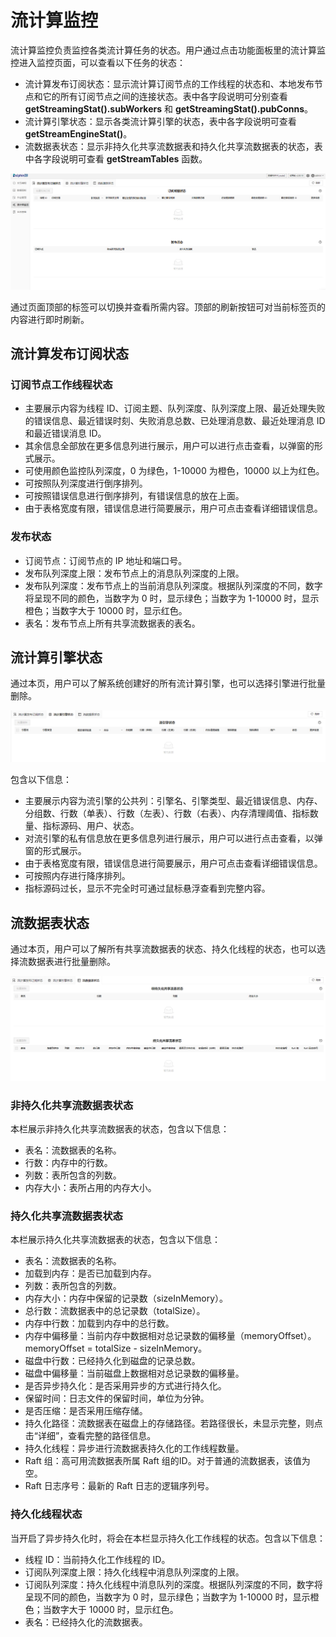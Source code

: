 # 流计算监控

流计算监控负责监控各类流计算任务的状态。用户通过点击功能面板里的流计算监控进入监控页面，可以查看以下任务的状态：

* 流计算发布订阅状态：显示流计算订阅节点的工作线程的状态和、本地发布节点和它的所有订阅节点之间的连接状态。表中各字段说明可分别查看
  **getStreamingStat().subWorkers** 和 **getStreamingStat().pubConns**。
* 流计算引擎状态：显示各类流计算引擎的状态，表中各字段说明可查看
  **getStreamEngineStat()**。
* 流数据表状态：显示非持久化共享流数据表和持久化共享流数据表的状态，表中各字段说明可查看
  **getStreamTables** 函数。

![](../images/stream_mon.png)

通过页面顶部的标签可以切换并查看所需内容。顶部的刷新按钮可对当前标签页的内容进行即时刷新。

## 流计算发布订阅状态

### 订阅节点工作线程状态

* 主要展示内容为线程 ID、订阅主题、队列深度、队列深度上限、最近处理失败的错误信息、最近错误时刻、失败消息总数、已处理消息数、最近处理消息 ID
  和最近错误消息 ID。
* 其余信息全部放在更多信息列进行展示，用户可以进行点击查看，以弹窗的形式展示。
* 可使用颜色监控队列深度，0 为绿色，1-10000 为橙色，10000 以上为红色。
* 可按照队列深度进行倒序排列。
* 可按照错误信息进行倒序排列，有错误信息的放在上面。
* 由于表格宽度有限，错误信息进行简要展示，用户可点击查看详细错误信息。

### 发布状态

* 订阅节点：订阅节点的 IP 地址和端口号。
* 发布队列深度上限：发布节点上的消息队列深度的上限。
* 发布队列深度：发布节点上的当前消息队列深度。根据队列深度的不同，数字将呈现不同的颜色，当数字为 0 时，显示绿色；当数字为 1-10000
  时，显示橙色；当数字大于 10000 时，显示红色。
* 表名：发布节点上所有共享流数据表的表名。

## 流计算引擎状态

通过本页，用户可以了解系统创建好的所有流计算引擎，也可以选择引擎进行批量删除。

![](../images/stream_engine_status.png)

包含以下信息：

* 主要展示内容为流引擎的公共列：引擎名、引擎类型、最近错误信息、内存、分组数、行数（单表）、行数（左表）、行数（右表）、内存清理阈值、指标数量、指标源码、用户、状态。
* 对流引擎的私有信息放在更多信息列进行展示，用户可以进行点击查看，以弹窗的形式展示。
* 由于表格宽度有限，错误信息进行简要展示，用户可点击查看详细错误信息。
* 可按照内存进行降序排列。
* 指标源码过长，显示不完全时可通过鼠标悬浮查看到完整内容。

## 流数据表状态

通过本页，用户可以了解所有共享流数据表的状态、持久化线程的状态，也可以选择流数据表进行批量删除。

![](../images/stream_tb_status.png)

### 非持久化共享流数据表状态

本栏展示非持久化共享流数据表的状态，包含以下信息：

* 表名：流数据表的名称。
* 行数：内存中的行数。
* 列数：表所包含的列数。
* 内存大小：表所占用的内存大小。

### 持久化共享流数据表状态

本栏展示持久化共享流数据表的状态，包含以下信息：

* 表名：流数据表的名称。
* 加载到内存：是否已加载到内存。
* 列数：表所包含的列数。
* 内存大小：内存中保留的记录数（sizeInMemory）。
* 总行数：流数据表中的总记录数（totalSize）。
* 内存中行数：加载到内存中的总行数。
* 内存中偏移量：当前内存中数据相对总记录数的偏移量（memoryOffset）。memoryOffset = totalSize -
  sizeInMemory。
* 磁盘中行数：已经持久化到磁盘的记录总数。
* 磁盘中偏移量：当前磁盘上数据相对总记录数的偏移量。
* 是否异步持久化：是否采用异步的方式进行持久化。
* 保留时间：日志文件的保留时间，单位为分钟。
* 是否压缩：是否采用压缩存储。
* 持久化路径：流数据表在磁盘上的存储路径。若路径很长，未显示完整，则点击“详细”，查看完整的路径信息。
* 持久化线程：异步进行流数据表持久化的工作线程数量。
* Raft 组：高可用流数据表所属 Raft 组的ID。对于普通的流数据表，该值为空。
* Raft 日志序号：最新的 Raft 日志的逻辑序列号。

### 持久化线程状态

当开启了异步持久化时，将会在本栏显示持久化工作线程的状态。包含以下信息：

* 线程 ID：当前持久化工作线程的 ID。
* 订阅队列深度上限：持久化线程中消息队列深度的上限。
* 订阅队列深度：持久化线程中消息队列的深度。根据队列深度的不同，数字将呈现不同的颜色，当数字为 0 时，显示绿色；当数字为 1-10000
  时，显示橙色；当数字大于 10000 时，显示红色。
* 表名：已经持久化的流数据表。

